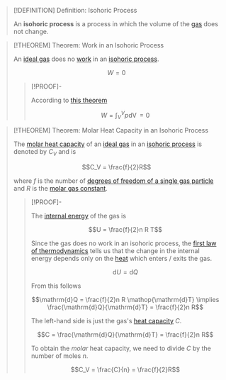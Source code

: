 >[!DEFINITION] Definition: Isohoric Process
>
>An **isohoric process** is a process in which the volume of the [gas](../Kinetic-Molecular%20Model%20of%20an%20Ideal%20Gas.md) does not change.
>

>[!THEOREM] Theorem: Work in an Isohoric Process
>
>An [ideal gas](../Kinetic-Molecular%20Model%20of%20an%20Ideal%20Gas.md) does no [work](../../../Mechanics/Energy/Work.md) in an [isohoric process](Ideal%20Gases%20in%20Isohoric%20Processes.md).
>
>$$W = 0$$
>
>>[!PROOF]-
>>
>>According to [this theorem](../Work%20of%20an%20Ideal%20Gas.md)
>>
>>$$W = \int_V^V p\mathop{\mathrm{d}V} = 0$$
>>
>

>[!THEOREM] Theorem: Molar Heat Capacity in an Isohoric Process
>
>
>
>The [molar heat capacity](../../Temperature%20and%20Heat/Molar%20Heat%20Capacity.md) of an [ideal gas](../Kinetic-Molecular%20Model%20of%20an%20Ideal%20Gas.md) in an [isohoric process](Ideal%20Gases%20in%20Isohoric%20Processes.md) is denoted by $C_V$ and is
>
>$$C_V = \frac{f}{2}R$$
>
>where $f$ is the number of [degrees of freedom of a single gas particle](../Degrees%20of%20Freedom%20of%20Gas%20Particles.md) and $R$ is the [molar gas constant](../Molar%20Gas%20Constant.md).
>
>>[!PROOF]-
>>
>>The [internal energy](../../Internal%20Energy.md) of the gas is
>>
>>$$U = \frac{f}{2}n R T$$
>>
>>Since the gas does no work in an isohoric process, the [first law of thermodynamics](../../The%20First%20Law%20of%20Thermodynamics.md) tells us that the change in the internal energy depends only on the [heat](../../Heat.md) which enters / exits the gas.
>>
>>$$\mathrm{d}U = \mathrm{d}Q$$
>>
>>From this follows
>>
>>$$\mathrm{d}Q = \frac{f}{2}n R \mathop{\mathrm{d}T} \implies \frac{\mathrm{d}Q}{\mathrm{d}T} = \frac{f}{2}n R$$
>>
>>The left-hand side is just the gas's [heat capacity](../../Temperature%20and%20Heat/Heat%20Capacity.md) $C$.
>>
>>$$C = \frac{\mathrm{d}Q}{\mathrm{d}T} = \frac{f}{2}n R$$
>>
>> To obtain the *molar* heat capacity, we need to divide $C$ by the number of moles $n$.
>>
>>$$C_V = \frac{C}{n} = \frac{f}{2}R$$
>>
>
